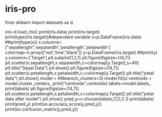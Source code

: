 # iris-pro

from sklearn import datasets as d


iris=d.load_iris()
print(iris.data)
print(iris.target)
print(type(iris.target))#dependent variable
x=p.DataFrame(iris.data)
##print(type(x))
x.columns=["sepallength",'sepalwidth','petallength','petalwidth']
colormap=n.array(['red','lime','black'])
y=p.DataFrame(iris.target)
##print(y)
y.columns=['Target']
plt.subplot(1,2,1)
plt.figure(figsize=(14,7))
plt.scatter(x.sepallength,x.sepalwidth,c=colormap[y.Target],s=40)
plt.title("Sepal Data")
plt.show()
plt.figure(figsize=(14,7))
plt.scatter(x.petallength,x.petalwidth,c=colormap[y.Target])
plt.title("petal data")
plt.show()
model = KMeans(n_clusters=3)
model.fit(x)
centroids = model.cluster_centers_
print("centroids",centroids)
labels=model.labels_
print(labels)
plt.figure(figsize=(14,7))
plt.scatter(x.petallength,x.petalwidth,c=colormap[y.Target])
plt.title("petal data after model")
plt.show()
pred_y=n.choose(labels,[1,0,2 ])
print(labels)
print(pred_y)
print(so.accuracy_score(y,pred_y))
print(so.confusion_matrix(y,pred_y))


